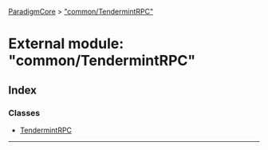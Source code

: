 [ParadigmCore](../README.md) > ["common/TendermintRPC"](../modules/_common_tendermintrpc_.md)

# External module: "common/TendermintRPC"

## Index

### Classes

* [TendermintRPC](../classes/_common_tendermintrpc_.tendermintrpc.md)

---

